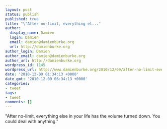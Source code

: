 ```yaml
---
layout: post
status: publish
published: true
title: "\"After no-limit, everything el..."
author:
  display_name: Damien
  login: Damien
  email: damien@damienburke.org
  url: http://damienburke.org
author_login: Damien
author_email: damien@damienburke.org
author_url: http://damienburke.org
wordpress_id: 1145
wordpress_url: http://www.damienburke.org/2010/12/09/after-no-limit-everything-el/
date: '2010-12-09 01:34:13 +0000'
date_gmt: '2010-12-09 06:34:13 +0000'
categories:
- tweet
tags:
- tweet
comments: []
---
```

<p>"After no-limit, everything else in your life has the volume turned down. You could deal with anything."</p>
